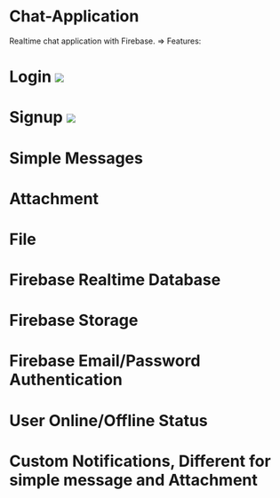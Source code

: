 # Chat-Application
Realtime chat application with Firebase.
=> Features:
# Login <img src = https://user-images.githubusercontent.com/37478549/190108959-2dd49a8b-4384-4324-beba-5c7fbb8754ab.png />
# Signup <img src=https://user-images.githubusercontent.com/37478549/190109024-1678a376-2b66-432e-9b8a-01c304e2800c.png />
# Simple Messages
# Attachment
# File
# Firebase Realtime Database
# Firebase Storage
# Firebase Email/Password Authentication
# User Online/Offline Status
# Custom Notifications, Different for simple message and Attachment
